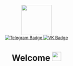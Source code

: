 <div id="header" align="center">
  <img src="https://media.giphy.com/media/v1.Y2lkPTc5MGI3NjExcmxiZHBmMmN4bTNqOXB5a3Z6aGFveHg4bnE1bzZ4eHQwMTY1aDJmNyZlcD12MV9pbnRlcm5hbF9naWZfYnlfaWQmY3Q9Zw/RLOTE6CLOcCWBv5POp/giphy.gif" width="100"/>
  <div id="badges">
  <a href="https://t.me/L1ones">
    <img src="https://img.shields.io/badge/Telegram-grey?logo=telegram&style=for-the-badge" alt="Telegram Badge"/>
  </a>
  <a href="https://vk.com/the_godzill">
    <img src="https://img.shields.io/badge/VK-blue?style=for-the-badge" alt="VK Badge"/>
  </a> 
</div>
<h1>
  Welcome
  <img src="https://media.giphy.com/media/3o6ZtpxSZbQRRnwCKQ/giphy.gif" width="30px"/>
</h1>
</div>



